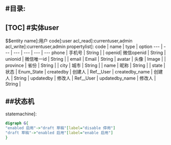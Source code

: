 #目录:
----
[TOC]
#实体user
----
$$entity
name]:用户
code]:user
acl_read]:currentuser,admin
acl_write]:currentuser,admin
propertylist]:
code | name | type | option
--- | --- | --- | --- | --- | ---
phone | 手机号 | String |  |
openid| 微信openid | String |
unionid | 微信唯一id | String |  |
email | Email | String |
avatar | 头像 | Image |  | 
province | 省份 | String |  | 
city | 城市 | String |  | 
name | 昵称 | String |  |
state | 状态 | Enum_State |
createdby | 创建人 | Ref__User |
createdby_name | 创建人 | String | 
updatedby | 修改人 | Ref__User |
updatedby_name | 修改人 | String |  

##状态机
----
statemachine]:
```dot
digraph G{
"enabled 启用"->"draft 草稿"[label="disable 停用"]
"draft 草稿"->"enabled 启用"[label="enable 启用"]
}
```